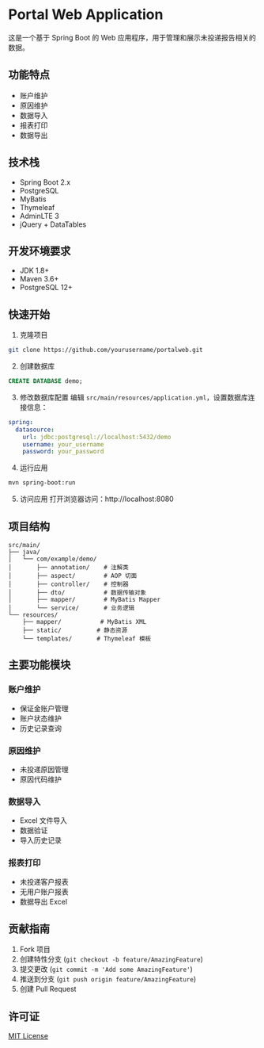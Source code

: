 # Portal Web Application

这是一个基于 Spring Boot 的 Web 应用程序，用于管理和展示未投递报告相关的数据。

## 功能特点

- 账户维护
- 原因维护
- 数据导入
- 报表打印
- 数据导出

## 技术栈

- Spring Boot 2.x
- PostgreSQL
- MyBatis
- Thymeleaf
- AdminLTE 3
- jQuery + DataTables

## 开发环境要求

- JDK 1.8+
- Maven 3.6+
- PostgreSQL 12+

## 快速开始

1. 克隆项目
```bash
git clone https://github.com/yourusername/portalweb.git
```

2. 创建数据库
```sql
CREATE DATABASE demo;
```

3. 修改数据库配置
编辑 `src/main/resources/application.yml`，设置数据库连接信息：
```yaml
spring:
  datasource:
    url: jdbc:postgresql://localhost:5432/demo
    username: your_username
    password: your_password
```

4. 运行应用
```bash
mvn spring-boot:run
```

5. 访问应用
打开浏览器访问：http://localhost:8080

## 项目结构

```
src/main/
├── java/
│   └── com/example/demo/
│       ├── annotation/    # 注解类
│       ├── aspect/        # AOP 切面
│       ├── controller/    # 控制器
│       ├── dto/           # 数据传输对象
│       ├── mapper/        # MyBatis Mapper
│       └── service/       # 业务逻辑
└── resources/
    ├── mapper/           # MyBatis XML
    ├── static/          # 静态资源
    └── templates/       # Thymeleaf 模板
```

## 主要功能模块

### 账户维护
- 保证金账户管理
- 账户状态维护
- 历史记录查询

### 原因维护
- 未投递原因管理
- 原因代码维护

### 数据导入
- Excel 文件导入
- 数据验证
- 导入历史记录

### 报表打印
- 未投递客户报表
- 无用户账户报表
- 数据导出 Excel

## 贡献指南

1. Fork 项目
2. 创建特性分支 (`git checkout -b feature/AmazingFeature`)
3. 提交更改 (`git commit -m 'Add some AmazingFeature'`)
4. 推送到分支 (`git push origin feature/AmazingFeature`)
5. 创建 Pull Request

## 许可证

[MIT License](LICENSE) 